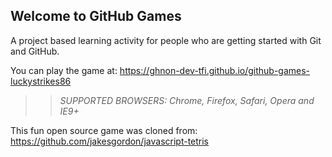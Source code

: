 ## Welcome to GitHub Games

A project based learning activity for people who are getting started with Git and GitHub.

You can play the game at: https://ghnon-dev-tfi.github.io/github-games-luckystrikes86

>> _*SUPPORTED BROWSERS*: Chrome, Firefox, Safari, Opera and IE9+_

This fun open source game was cloned from: https://github.com/jakesgordon/javascript-tetris

